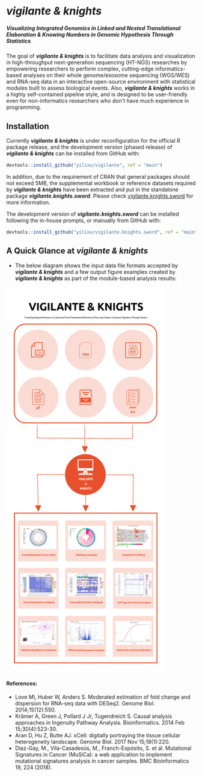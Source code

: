 
<!-- README.md is generated from README.Rmd. Please edit that file -->
*vigilante & knights*
=====================

##### Visualizing Integrated Genomics in Linked and Nested Translational Elaboration & Knowing Numbers in Genomic Hypothesis Through Statistics

<!-- badges: start -->
<!-- badges: end -->
The goal of ***vigilante & knights*** is to facilitate data analysis and visualization in high-throughput next-generation sequencing (HT-NGS) researches by empowering researchers to perform complex, cutting-edge informatics-based analyses on their whole genome/exosome sequencing (WGS/WES) and RNA-seq data in an interactive open-source environment with statistical modules built to assess biological events. Also, ***vigilante & knights*** works in a highly self-contained pipeline style, and is designed to be user-friendly even for non-informatics researchers who don't have much experience in programming.

Installation
------------

Currently ***vigilante & knights*** is under reconfiguration for the official R package release, and the development version (phased release) of ***vigilante & knights*** can be installed from GitHub with:

``` r
devtools::install_github("yilixu/vigilante", ref = "main")
```

In addition, due to the requirement of CRAN that general packages should not exceed 5MB, the supplemental workbook or reference datasets required by ***vigilante & knights*** have been extracted and put in the standalone package ***vigilante.knights.sword***. Please check [vigilante.knights.sword](https://github.com/yilixu/vigilante.knights.sword) for more information.

The development version of ***vigilante.knights.sword*** can be installed following the in-house prompts, or manually from GitHub with:

``` r
devtools::install_github("yilixu/vigilante.knights.sword", ref = "main")
```

A Quick Glance at ***vigilante & knights***
-------------------------------------------

-   The below diagram shows the input data file formats accepted by ***vigilante & knights*** and a few output figure examples created by ***vigilante & knights*** as part of the module-based analysis results:

![](./man/figures/VIGILANTE_Feature_Summary_4K_v2.png)

#### References:

-   Love MI, Huber W, Anders S. Moderated estimation of fold change and dispersion for RNA-seq data with DESeq2. Genome Biol. 2014;15(12):550.
-   Krämer A, Green J, Pollard J Jr, Tugendreich S. Causal analysis approaches in Ingenuity Pathway Analysis. Bioinformatics. 2014 Feb 15;30(4):523-30.
-   Aran D, Hu Z, Butte AJ. xCell: digitally portraying the tissue cellular heterogeneity landscape. Genome Biol. 2017 Nov 15;18(1):220.
-   Díaz-Gay, M., Vila-Casadesús, M., Franch-Expósito, S. et al. Mutational Signatures in Cancer (MuSiCa): a web application to implement mutational signatures analysis in cancer samples. BMC Bioinformatics 19, 224 (2018).
